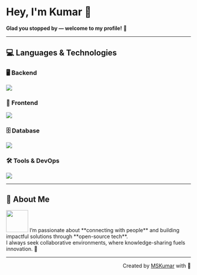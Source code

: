 # Hey, I'm Kumar 👋  
**Glad you stopped by — welcome to my profile!** 🚀

---

## 💻 Languages & Technologies

### 🖥 Backend
<p align="left">
  <a href="https://skillicons.dev">
    <img src="https://skillicons.dev/icons?i=java,spring,py,flask" />
  </a>
</p>

### 🎨 Frontend
<p align="left">
  <a href="https://skillicons.dev">
    <img src="https://skillicons.dev/icons?i=html,css,ts,js,react,tailwind" />
  </a>
</p>

### 🗄 Database
<p align="left">
  <a href="https://skillicons.dev">
    <img src="https://skillicons.dev/icons?i=mongodb,mysql,postgresql" />
  </a>
</p>


### 🛠 Tools & DevOps
<p align="left">
  <a href="https://skillicons.dev">
    <img src="https://skillicons.dev/icons?i=git,github,docker,kubernetes,figma,idea,vscode,postman,linux,bash" />
  </a>
</p>

---

## 🌱 About Me
<img src="https://media.giphy.com/media/LnQjpWaON8nhr21vNW/giphy.gif" width="60">  
I’m passionate about **connecting with people** and building impactful solutions through **open-source tech**.<br>  
I always seek collaborative environments, where knowledge-sharing fuels innovation. 🚀  

---

<p align="right">Created by <a href="#">MSKumar</a> with 🧡 </p>
